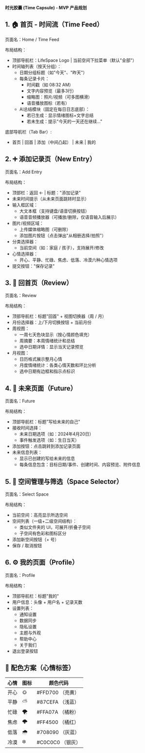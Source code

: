 **时光胶囊 (Time Capsule) - MVP 产品规划**

## 1. 🏠 首页 - 时间流（Time Feed）

页面名：Home / Time Feed

布局结构：
- 顶部导航栏：LifeSpace Logo | 当前空间下拉菜单（默认"全部"）
- 时间轴列表（按天分组）：
  - 日期分组标题（如"今天"、"昨天"）
  - 每条记录卡片：
    - 时间戳（如 08:32 AM）
    - 文字内容预览（最多3行）
    - 缩略图：照片/视频（可多图横滑）
    - 语音播放图标（若有）
  - AI总结模块（固定在每日日志底部）：
    - 若已生成：显示情绪图标+文字总结
    - 若未生成：提示"今天的一天还在继续…"

底部导航栏（Tab Bar）:
- 首页 | 回首 | 添加（中间凸起） | 未来 | 我的

## 2. ➕ 添加记录页（New Entry）

页面名：Add Entry

布局结构：
- 顶部栏：返回 ← | 标题："添加记录"
- 未来时间提示（从未来页面跳转时显示）
- 输入框区域：
  - 大文本框（支持键盘/语音切换按钮）
  - 语音音频播放器（可播放/删除，仅语音输入后展示）
- 图片/视频区域：
  - 上传媒体缩略图（可删除）
  - 添加图片按钮（点击弹出"从相册选择/拍照"）
- 分类选择器：
  - 当前空间（如：家庭 / 孩子），支持展开/修改
- 心情选择器：
  - 开心、平静、忙碌、焦虑、低落、冷漠六种心情选项
- 提交按钮："保存记录"

## 3. 📅 回首页（Review）

页面名：Review

布局结构：
- 顶部导航栏：标题"回首" + 视图切换器（周 / 月）
- 月份选择器：上/下月切换按钮 + 当前月份
- 周视图：
  - 一周七天色块显示（按心情颜色填充）
  - 周摘要：本周情绪统计和总结
  - 选中日期详情：显示当天记录预览
- 月视图：
  - 日历格式展示整月心情
  - 月度情绪统计：各类心情天数和环比分析
  - 选中日期有边框和指示点标识

## 4. 💫 未来页面（Future）

页面名：Future

布局结构：
- 顶部导航栏：标题"写给未来的自己"
- 接收时间选择：
  - 未来日期选项（如：2024年4月20日）
  - 事件触发选项（如：生日当天）
- 添加按钮：点击跳转到添加记录页面
- 未来信息列表：
  - 显示已创建的写给未来的信息
  - 每条信息包含：目标日期/事件、创建时间、内容预览、附件信息

## 5. 🧭 空间管理与筛选（Space Selector）

页面名：Select Space

布局结构：
- 当前空间：高亮显示所选空间
- 空间列表（一级+二级空间结构）：
  - 类似文件夹的 UI，可展开/折叠子空间
  - 子空间有色彩和图标区分
- 添加新空间按钮（+ 号）
- 保存 / 取消按钮

## 6. ⚙ 我的页面（Profile）

页面名：Profile

布局结构：
- 顶部导航栏：标题"我的"
- 用户信息：头像 + 用户名 + 记录天数
- 设置列表：
  - 通知设置
  - 数据同步
  - 隐私设置 
  - 主题与外观
  - 帮助中心
  - 关于我们
- 退出登录按钮

## 🎨 配色方案（心情标签）

| 心情 | 图标 | 颜色代码 |
|------|------|----------|
| 开心 | 🌞 | #FFD700 （亮黄） |
| 平静 | ⛅ | #87CEFA （浅蓝） |
| 忙碌 | 🌪 | #FFA07A （橘粉） |
| 焦虑 | 🌩 | #FF4500 （橘红） |
| 低落 | 🌧 | #708090 （灰蓝） |
| 冷漠 | ❄️ | #C0C0C0 （银灰） |
